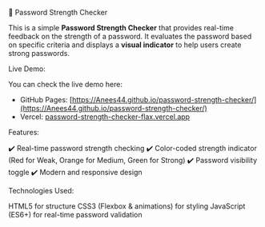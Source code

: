 🔐 Password Strength Checker

This is a simple **Password Strength Checker** that provides real-time feedback on the strength of a password. It evaluates the password based on specific criteria and displays a **visual indicator** to help users create strong passwords.

Live Demo:

You can check the live demo here:  
- GitHub Pages: [https://Anees44.github.io/password-strength-checker/](https://Anees44.github.io/password-strength-checker/)  
- Vercel: [password-strength-checker-flax.vercel.app](password-strength-checker-flax.vercel.app)


 Features:
 
✔️ Real-time password strength checking
✔️ Color-coded strength indicator (Red for Weak, Orange for Medium, Green for Strong)
✔️ Password visibility toggle
✔️ Modern and responsive design


Technologies Used:

HTML5 for structure
CSS3 (Flexbox & animations) for styling
JavaScript (ES6+) for real-time password validation
